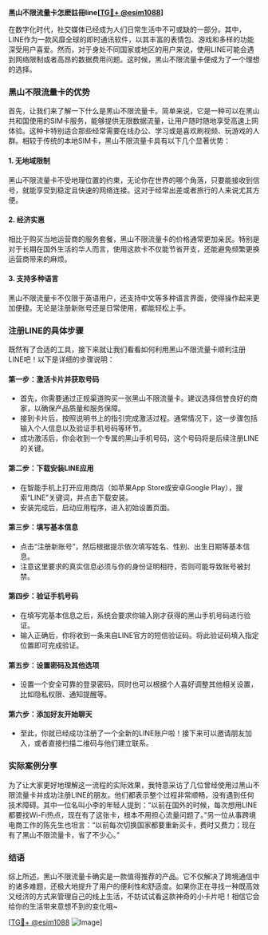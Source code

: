 **黑山不限流量卡怎麽註冊line[[TG💪+ @esim1088](https://t.me/s/esim1088)]**

在数字化时代，社交媒体已经成为人们日常生活中不可或缺的一部分。其中，LINE作为一款风靡全球的即时通讯软件，以其丰富的表情包、游戏和多样的功能深受用户喜爱。然而，对于身处不同国家或地区的用户来说，使用LINE可能会遇到网络限制或者高昂的数据费用问题。这时候，黑山不限流量卡便成为了一个理想的选择。

### 黑山不限流量卡的优势

首先，让我们来了解一下什么是黑山不限流量卡。简单来说，它是一种可以在黑山共和国使用的SIM卡服务，能够提供无限数据流量，让用户随时随地享受高速上网体验。这种卡特别适合那些经常需要在线办公、学习或是喜欢刷视频、玩游戏的人群。相较于传统的本地SIM卡，黑山不限流量卡具有以下几个显著优势：

#### 1. **无地域限制**
   黑山不限流量卡不受地理位置的约束，无论你在世界的哪个角落，只要能接收到信号，就能享受到稳定且快速的网络连接。这对于经常出差或者旅行的人来说尤其方便。

#### 2. **经济实惠**
   相比于购买当地运营商的服务套餐，黑山不限流量卡的价格通常更加亲民。特别是对于长期在国外生活的华人而言，使用这款卡不仅能节省开支，还能避免频繁更换运营商带来的麻烦。

#### 3. **支持多种语言**
   黑山不限流量卡不仅限于英语用户，还支持中文等多种语言界面，使得操作起来更加便捷。无论是注册新账号还是日常使用，都能轻松上手。

### 注册LINE的具体步骤

既然有了合适的工具，接下来就让我们看看如何利用黑山不限流量卡顺利注册LINE吧！以下是详细的步骤说明：

#### 第一步：激活卡片并获取号码
   - 首先，你需要通过正规渠道购买一张黑山不限流量卡。建议选择信誉良好的商家，以确保产品质量和服务保障。
   - 接到卡片后，按照说明书上的指引完成激活过程。通常情况下，这一步骤包括输入个人信息以及验证手机号码等环节。
   - 成功激活后，你会收到一个专属的黑山手机号码，这个号码将是后续注册LINE的关键。

#### 第二步：下载安装LINE应用
   - 在智能手机上打开应用商店（如苹果App Store或安卓Google Play），搜索“LINE”关键词，并点击下载安装。
   - 安装完成后，启动应用程序，进入初始设置页面。

#### 第三步：填写基本信息
   - 点击“注册新账号”，然后根据提示依次填写姓名、性别、出生日期等基本信息。
   - 注意这里要求的真实信息必须与你的身份证明相符，否则可能导致账号被封禁。

#### 第四步：验证手机号码
   - 在填写完基本信息之后，系统会要求你输入刚才获得的黑山手机号码进行验证。
   - 输入正确后，你将收到一条来自LINE官方的短信验证码。将此验证码填入指定位置即可完成验证。

#### 第五步：设置密码及其他选项
   - 设置一个安全可靠的登录密码，同时也可以根据个人喜好调整其他相关设置，比如隐私权限、通知提醒等。

#### 第六步：添加好友开始聊天
   - 至此，你就已经成功注册了一个全新的LINE账户啦！接下来可以邀请朋友加入，或者直接扫描二维码与他们建立联系。

### 实际案例分享

为了让大家更好地理解这一流程的实际效果，我特意采访了几位曾经使用过黑山不限流量卡并成功注册LINE的朋友。他们都表示整个过程非常顺畅，没有遇到任何技术障碍。其中一位名叫小李的年轻人提到：“以前在国外的时候，每次想用LINE都要找Wi-Fi热点，现在有了这张卡，根本不用担心流量问题了。”另一位从事跨境电商工作的陈先生也坦言：“以前每次切换国家都要重新买卡，费时又费力；现在有了黑山不限流量卡，省了不少心。”

### 结语

综上所述，黑山不限流量卡确实是一款值得推荐的产品。它不仅解决了跨境通信中的诸多难题，还极大地提升了用户的便利性和舒适度。如果你正在寻找一种既高效又经济的方式来管理自己的线上生活，不妨试试看这款神奇的小卡片吧！相信它会给你的生活带来意想不到的变化哦~

[[TG💪+ @esim1088](https://t.me/s/esim1088) ![Image](https://i.postimg.cc/4NQfJmqS/Snipaste-2025-05-13-00-14-12.png)]